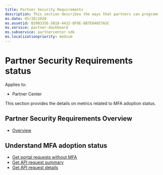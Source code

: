 ```yaml
---
title: Partner Security Requirements
description: This section describes the ways that partners can programmatically get the details on MFA metric. 
ms.date: 05/20/2020
ms.assetid: B39B335E-5B18-4432-8F9E-8B7E84037A3C
ms.service: partner-dashboard
ms.subservice: partnercenter-sdk
ms.localizationpriority: medium
---
```


# Partner Security Requirements status

Applies to:

- Partner Center

This section provides the details on metrics related to MFA adoption status. 

## Partner Security Requirements Overview

- [Overview](https://docs.microsoft.com/partner-center/partner-security-requirements)

## Understand MFA adoption status

- [Get portal requests without MFA](get-portal-requests-without-mfa.md)
- [Get API request summary](get-api-request-summary.md)
- [Get API request details](get-api-request-details.md)
